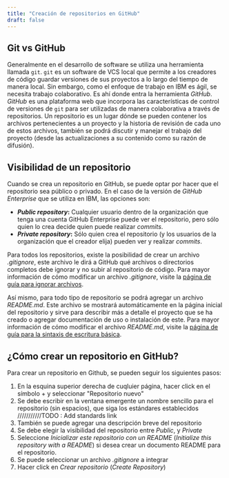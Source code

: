 ```yaml
---
title: "Creación de repositorios en GitHub"
draft: false
---
```



## Git vs GitHub
Generalmente en el desarrollo de software se utiliza una herramienta llamada `git`. `git` es un software de VCS local que permite a los creadores de código guardar versiones de sus proyectos a lo largo del tiempo de manera local. 
Sin embargo, como el enfoque de trabajo en IBM es ágil, se necesita trabajo colaborativo. Es ahí donde entra la herramienta _GitHub_. _GitHub_ es una plataforma web que incorpora las características de control de versiones de `git` para ser utilizadas de manera colaborativa a través de repositorios.
Un repositorio es un lugar dónde se pueden contener los archivos pertenecientes a un proyecto y la historia de revisión de cada uno de estos archivos, también se podrá discutir y manejar el trabajo del proyecto (desde las actualizaciones a su contenido como su razón de difusión).

## Visibilidad de un repositorio
Cuando se crea un repositorio en GitHub, se puede optar por hacer que el repositorio sea público o privado. En el caso de la versión de _GitHub Enterprise_ que se utiliza en IBM, las opciones son:

* **_Public repository_:**  Cualquier usuario dentro de la organización que tenga una cuenta GitHub Enterprise puede ver el repositorio, pero sólo quien lo crea decide quien puede realizar _commits_.
* **_Private repository_:** Sólo quien crea el repositorio (y los usuarios de la organización que el creador elija) pueden ver y realizar _commits_.

Para todos los repositorios, existe la posibilidad de crear un archivo _.gitignore_, este archivo le dirá a GitHub qué archivos o directorios completos debe ignorar y no subir al repositorio de código. Para mayor información de cómo modificar un archivo _.gitignore_, visite la [página de guía para ignorar archivos](https://docs.github.com/es/github/getting-started-with-github/ignoring-files).

Así mismo, para todo tipo de repositorio se podrá agregar un archivo _README.md_. Este archivo se mostrará automáticamente en la página inicial del repositorio y sirve para describir más a detalle el proyecto que se ha creado o agregar documentación de uso o instalación de este. Para mayor información de cómo modificar el archivo _README.md_, visite la [página de guía para la sintaxis de escritura básica](https://docs.github.com/es/github/writing-on-github/basic-writing-and-formatting-syntax).

## ¿Cómo crear un repositorio en GitHub?
Para crear un repositorio en Github, se pueden seguir los siguientes pasos:
1. En la esquina superior derecha de cuqluier página, hacer click en el símbolo + y seleccionar "Repositorio nuevo"
2. Se debe escribir en la ventana emergente un nombre sencillo para el repositorio (sin espacios), que siga los estándares establecidos ///////////TODO : Add standards link 
3. También se puede agregar una descripción breve del repositorio
4. Se debe elegir la visibilidad del repositorio entre _Public_, y _Private_
5. Seleccione _Inicializar este repositorio con un README_ (_Initialize this repository with a README_) si desea crear un documento README para el repositorio.
6. Se puede seleccionar un archivo _.gitignore_ a integrar
7. Hacer click en _Crear repositorio_ (_Create Repository_)
